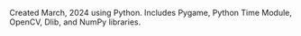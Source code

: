 Created March, 2024 using Python. Includes Pygame, Python Time Module, OpenCV, Dlib, and NumPy libraries.
